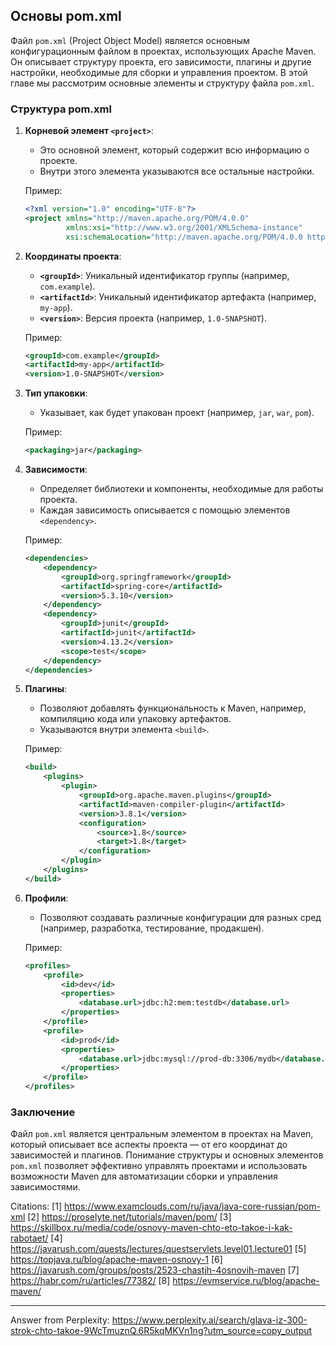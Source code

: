 ## Основы pom.xml

Файл `pom.xml` (Project Object Model) является основным конфигурационным файлом в проектах, использующих Apache Maven. Он описывает структуру проекта, его зависимости, плагины и другие настройки, необходимые для сборки и управления проектом. В этой главе мы рассмотрим основные элементы и структуру файла `pom.xml`.

### Структура pom.xml

1. **Корневой элемент `<project>`**: 
   - Это основной элемент, который содержит всю информацию о проекте.
   - Внутри этого элемента указываются все остальные настройки.

   Пример:
   ```xml
   <?xml version="1.0" encoding="UTF-8"?>
   <project xmlns="http://maven.apache.org/POM/4.0.0"
            xmlns:xsi="http://www.w3.org/2001/XMLSchema-instance"
            xsi:schemaLocation="http://maven.apache.org/POM/4.0.0 http://maven.apache.org/xsd/maven-4.0.0.xsd">
   ```

2. **Координаты проекта**:
   - **`<groupId>`**: Уникальный идентификатор группы (например, `com.example`).
   - **`<artifactId>`**: Уникальный идентификатор артефакта (например, `my-app`).
   - **`<version>`**: Версия проекта (например, `1.0-SNAPSHOT`).

   Пример:
   ```xml
   <groupId>com.example</groupId>
   <artifactId>my-app</artifactId>
   <version>1.0-SNAPSHOT</version>
   ```

3. **Тип упаковки**:
   - Указывает, как будет упакован проект (например, `jar`, `war`, `pom`).

   Пример:
   ```xml
   <packaging>jar</packaging>
   ```

4. **Зависимости**:
   - Определяет библиотеки и компоненты, необходимые для работы проекта.
   - Каждая зависимость описывается с помощью элементов `<dependency>`.

   Пример:
   ```xml
   <dependencies>
       <dependency>
           <groupId>org.springframework</groupId>
           <artifactId>spring-core</artifactId>
           <version>5.3.10</version>
       </dependency>
       <dependency>
           <groupId>junit</groupId>
           <artifactId>junit</artifactId>
           <version>4.13.2</version>
           <scope>test</scope>
       </dependency>
   </dependencies>
   ```

5. **Плагины**:
   - Позволяют добавлять функциональность к Maven, например, компиляцию кода или упаковку артефактов.
   - Указываются внутри элемента `<build>`.

   Пример:
   ```xml
   <build>
       <plugins>
           <plugin>
               <groupId>org.apache.maven.plugins</groupId>
               <artifactId>maven-compiler-plugin</artifactId>
               <version>3.8.1</version>
               <configuration>
                   <source>1.8</source>
                   <target>1.8</target>
               </configuration>
           </plugin>
       </plugins>
   </build>
   ```

6. **Профили**:
   - Позволяют создавать различные конфигурации для разных сред (например, разработка, тестирование, продакшен).
   
   Пример:
   ```xml
   <profiles>
       <profile>
           <id>dev</id>
           <properties>
               <database.url>jdbc:h2:mem:testdb</database.url>
           </properties>
       </profile>
       <profile>
           <id>prod</id>
           <properties>
               <database.url>jdbc:mysql://prod-db:3306/mydb</database.url>
           </properties>
       </profile>
   </profiles>
   ```

### Заключение

Файл `pom.xml` является центральным элементом в проектах на Maven, который описывает все аспекты проекта — от его координат до зависимостей и плагинов. Понимание структуры и основных элементов `pom.xml` позволяет эффективно управлять проектами и использовать возможности Maven для автоматизации сборки и управления зависимостями.

Citations:
[1] https://www.examclouds.com/ru/java/java-core-russian/pom-xml
[2] https://proselyte.net/tutorials/maven/pom/
[3] https://skillbox.ru/media/code/osnovy-maven-chto-eto-takoe-i-kak-rabotaet/
[4] https://javarush.com/quests/lectures/questservlets.level01.lecture01
[5] https://topjava.ru/blog/apache-maven-osnovy-1
[6] https://javarush.com/groups/posts/2523-chastjh-4osnovih-maven
[7] https://habr.com/ru/articles/77382/
[8] https://evmservice.ru/blog/apache-maven/

---
Answer from Perplexity: https://www.perplexity.ai/search/glava-iz-300-strok-chto-takoe-9WcTmuznQ.6R5kqMKVn1ng?utm_source=copy_output
